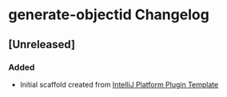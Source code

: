 <!-- Keep a Changelog guide -> https://keepachangelog.com -->

# generate-objectid Changelog

## [Unreleased]
### Added
- Initial scaffold created from [IntelliJ Platform Plugin Template](https://github.com/JetBrains/intellij-platform-plugin-template)
